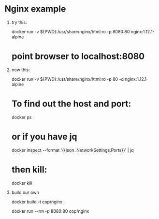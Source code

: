 # Nginx example

1. try this:

    docker run -v ${PWD}:/usr/share/nginx/html:ro -p 8080:80 nginx:1.12.1-alpine 

    # point browser to localhost:8080

2. now this:

    docker run -v ${PWD}:/usr/share/nginx/html:ro -p 80 -d nginx:1.12.1-alpine

    # To find out the host and port:
    docker ps

    # or if you have jq
    docker inspect <container id> --format '{{json .NetworkSettings.Ports}}' | jq

    # then kill:
    docker kill <container id>


3. build our own

   docker build -t cop/nginx . 

   docker run --rm -p 8080:80 cop/nginx   
